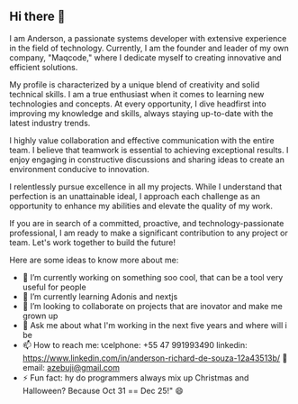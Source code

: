 
## Hi there 👋

I am Anderson, a passionate systems developer with extensive experience in the field of technology. Currently, I am the founder and leader of my own company, "Maqcode," where I dedicate myself to creating innovative and efficient solutions.

My profile is characterized by a unique blend of creativity and solid technical skills. I am a true enthusiast when it comes to learning new technologies and concepts. At every opportunity, I dive headfirst into improving my knowledge and skills, always staying up-to-date with the latest industry trends.

I highly value collaboration and effective communication with the entire team. I believe that teamwork is essential to achieving exceptional results. I enjoy engaging in constructive discussions and sharing ideas to create an environment conducive to innovation.

I relentlessly pursue excellence in all my projects. While I understand that perfection is an unattainable ideal, I approach each challenge as an opportunity to enhance my abilities and elevate the quality of my work.

If you are in search of a committed, proactive, and technology-passionate professional, I am ready to make a significant contribution to any project or team. Let's work together to build the future!

<!--
**azebuji/azebuji** is a ✨ _special_ ✨ repository because its `README.md` (this file) appears on your GitHub profile.
-->
Here are some ideas to know more about me:

- 🔭 I’m currently working on something soo cool, that can be a tool very useful for people
- 🌱 I’m currently learning Adonis and nextjs
- 👯 I’m looking to collaborate on projects that are inovator and make me grown up 
- 💬 Ask me about what I'm working in the next five years and where will i be
- 📫 How to reach me: 
   📞celphone: +55 47 991993490 
      linkedin: https://www.linkedin.com/in/anderson-richard-de-souza-12a43513b/
   📩email: azebuji@gmail.com
- ⚡ Fun fact: hy do programmers always mix up Christmas and Halloween?
Because Oct 31 == Dec 25!" 😄

